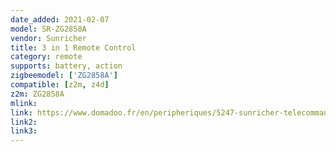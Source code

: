 ```yaml
---
date_added: 2021-02-07
model: SR-ZG2858A
vendor: Sunricher
title: 3 in 1 Remote Control
category: remote
supports: battery, action
zigbeemodel: ['ZG2858A']
compatible: [z2m, z4d]
z2m: ZG2858A
mlink: 
link: https://www.domadoo.fr/en/peripheriques/5247-sunricher-telecommande-3-en-1-zigbee-30.html
link2: 
link3: 
---
```

